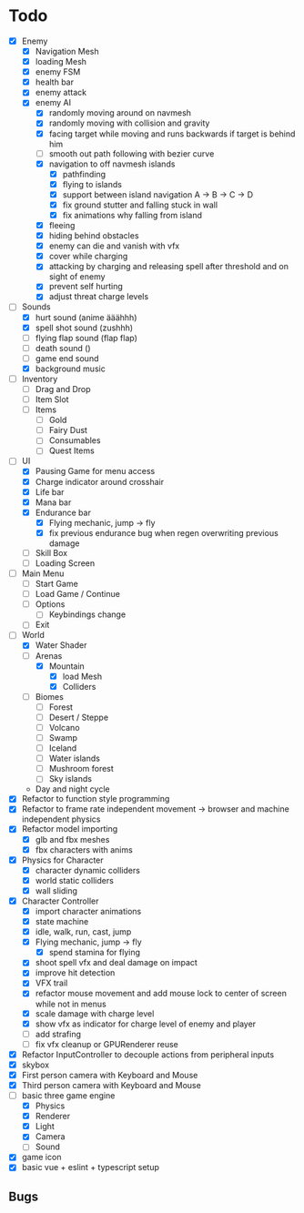 # Todo
- [x] Enemy
  - [x] Navigation Mesh
  - [x] loading Mesh
  - [x] enemy FSM
  - [x] health bar
  - [x] enemy attack
  - [x] enemy AI
    - [x] randomly moving around on navmesh
    - [x] randomly moving with collision and gravity
    - [x] facing target while moving and runs backwards if target is behind him
    - [ ] smooth out path following with bezier curve
    - [x] navigation to off navmesh islands
      - [x] pathfinding
      - [x] flying to islands
      - [x] support between island navigation A -> B -> C -> D
      - [x] fix ground stutter and falling stuck in wall
      - [x] fix animations why falling from island
    - [x] fleeing
    - [x] hiding behind obstacles
    - [x] enemy can die and vanish with vfx
    - [x] cover while charging
    - [x] attacking by charging and releasing spell after threshold and on sight of enemy
    - [x] prevent self hurting
    - [x] adjust threat charge levels
- [ ] Sounds
  - [x] hurt sound (anime ääähhh)
  - [x] spell shot sound (zushhh)
  - [ ] flying flap sound (flap flap)
  - [ ] death sound ()
  - [ ] game end sound
  - [x] background music
- [ ] Inventory
  - [ ] Drag and Drop
  - [ ] Item Slot
  - [ ] Items
    - [ ] Gold
    - [ ] Fairy Dust
    - [ ] Consumables
    - [ ] Quest Items
- [ ] UI
  - [x] Pausing Game for menu access
  - [x] Charge indicator around crosshair
  - [x] Life bar
  - [x] Mana bar
  - [x] Endurance bar
    - [x] Flying mechanic, jump -> fly
    - [x] fix previous endurance bug when regen overwriting previous damage
  - [ ] Skill Box
  - [ ] Loading Screen
- [ ] Main Menu
  - [ ] Start Game
  - [ ] Load Game / Continue
  - [ ] Options
    - [ ] Keybindings change
  - [ ] Exit
- [ ] World
  - [x] Water Shader
  - [ ] Arenas
    - [x] Mountain
      - [x] load Mesh
      - [x] Colliders
  - [ ] Biomes
    - [ ] Forest
    - [ ] Desert / Steppe
    - [ ] Volcano
    - [ ] Swamp
    - [ ] Iceland
    - [ ] Water islands
    - [ ] Mushroom forest
    - [ ] Sky islands
  - Day and night cycle
- [x] Refactor to function style programming
- [x] Refactor to frame rate independent movement -> browser and machine independent physics
- [x] Refactor model importing
  - [x] glb and fbx meshes
  - [x] fbx characters with anims
- [x] Physics for Character
  - [x] character dynamic colliders
  - [x] world static colliders
  - [x] wall sliding
- [x] Character Controller
  - [x] import character animations
  - [x] state machine
  - [x] idle, walk, run, cast, jump
  - [x] Flying mechanic, jump -> fly
    - [x] spend stamina for flying
  - [x] shoot spell vfx and deal damage on impact
  - [x] improve hit detection
  - [x] VFX trail
  - [x] refactor mouse movement and add mouse lock to center of screen while not in menus
  - [x] scale damage with charge level
  - [x] show vfx as indicator for charge level of enemy and player
  - [ ] add strafing
  - [ ] fix vfx cleanup or GPURenderer reuse
- [x] Refactor InputController to decouple actions from peripheral inputs
- [x] skybox
- [x] First person camera with Keyboard and Mouse
- [x] Third person camera with Keyboard and Mouse
- [ ] basic three game engine 
  - [x] Physics
  - [x] Renderer
  - [x] Light
  - [x] Camera
  - [ ] Sound
- [x] game icon
- [x] basic vue + eslint + typescript setup 

## Bugs